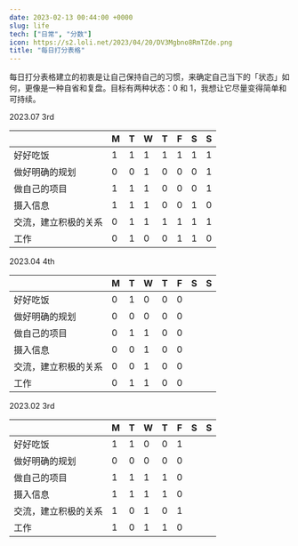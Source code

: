 ```yaml
---
date: 2023-02-13 00:44:00 +0000
slug: life
tech: ["日常", "分数"]
icon: https://s2.loli.net/2023/04/20/DV3Mgbno8RmTZde.png
title: "每日打分表格"
---
```


每日打分表格建立的初衷是让自己保持自己的习惯，来确定自己当下的「状态」如何，更像是一种自省和复盘。目标有两种状态：0 和 1，我想让它尽量变得简单和可持续。

2023.07 3rd

|                      | M    | T    | W    | T    | F    | S    | S    |
| -------------------- | ---- | ---- | ---- | ---- | ---- | ---- | ---- |
| 好好吃饭             | 1    | 1    | 1    | 1    | 1    | 1    | 1    |
| 做好明确的规划       | 0    | 0    | 1    | 0    | 0    | 0    | 1    |
| 做自己的项目         | 1    | 1    | 1    | 0    | 0    | 0    | 1    |
| 摄入信息             | 1    | 1    | 1    | 0    | 0    | 1    | 0    |
| 交流，建立积极的关系 | 0    | 1    | 1    | 1    | 1    | 1    | 1    |
| 工作                 | 0    | 1    | 0    | 0    | 1    | 1    | 0    |

2023.04 4th

|                      | M    | T    | W    | T    | F    | S    | S    |
| -------------------- | ---- | ---- | ---- | ---- | ---- | ---- | ---- |
| 好好吃饭             | 0    | 1    | 0    | 0    | 0    |      |      |
| 做好明确的规划       | 0    | 0    | 0    | 0    | 0    |      |      |
| 做自己的项目         | 0    | 1    | 1    | 0    | 0    |      |      |
| 摄入信息             | 0    | 0    | 1    | 0    | 0    |      |      |
| 交流，建立积极的关系 | 0    | 0    | 1    | 0    | 0    |      |      |
| 工作                 | 0    | 1    | 1    | 0    | 0    |      |      |

2023.02 3rd

|                      | M    | T    | W    | T    | F    | S    | S    |
| -------------------- | ---- | ---- | ---- | ---- | ---- | ---- | ---- |
| 好好吃饭             | 1    | 1    | 0    | 0    | 1    |      |      |
| 做好明确的规划       | 0    | 0    | 0    | 0    | 0    |      |      |
| 做自己的项目         | 1    | 1    | 1    | 1    | 0    |      |      |
| 摄入信息             | 1    | 1    | 1    | 1    | 0    |      |      |
| 交流，建立积极的关系 | 1    | 0    | 1    | 0    | 1    |      |      |
| 工作                 | 1    | 0    | 1    | 1    | 0    |      |      |

